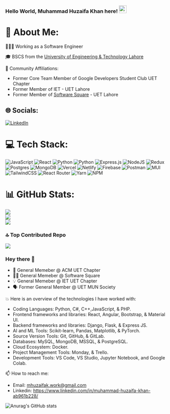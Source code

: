 ### Hello World, Muhammad Huzaifa Khan here! <img src="https://user-images.githubusercontent.com/46846821/87522094-a135a000-c69e-11ea-899d-e8093968ef3b.gif" width="24px">

# 💫 About Me:

👨🏻‍💻 Working as a Software Engineer

🎓 BSCS from the [University of Engineering & Technology Lahore](https://uet.edu.pk/)

🔰 Community Affiliations:

- Former Core Team Member of Google Developers Student Club UET Chapter
- Former Member of IET - UET Lahore
- Former Member of [Software Square](https://softwaresquare.csuet.com) - UET Lahore

## 🌐 Socials:

[![LinkedIn](https://img.shields.io/badge/LinkedIn-%230077B5.svg?logo=linkedin&logoColor=white)](https://www.linkedin.com/in/muhammad-huzaifa-khan-ab961b228)

# 💻 Tech Stack:

![JavaScript](https://img.shields.io/badge/javascript-%23323330.svg?style=for-the-badge&logo=javascript&logoColor=%23F7DF1E)
![React](https://img.shields.io/badge/react-%2320232a.svg?style=for-the-badge&logo=react&logoColor=%2361DAFB)
![Python](https://img.shields.io/badge/python%20-%2314354C.svg?style=for-the-badge&logo=python&logoColor=white)
![Python](https://img.shields.io/badge/django%20-%23092E20.svg?&style=for-the-badge&logo=django&logoColor=white)
![Express.js](https://img.shields.io/badge/express.js-%23404d59.svg?style=for-the-badge&logo=express&logoColor=%2361DAFB)
![NodeJS](https://img.shields.io/badge/node.js-6DA55F?style=for-the-badge&logo=node.js&logoColor=white)
![Redux](https://img.shields.io/badge/redux-%23593d88.svg?style=for-the-badge&logo=redux&logoColor=white)
![Postgres](https://img.shields.io/badge/postgres-%23316192.svg?style=for-the-badge&logo=postgresql&logoColor=white)
![MongoDB](https://img.shields.io/badge/MongoDB-%234ea94b.svg?style=for-the-badge&logo=mongodb&logoColor=white)
![Vercel](https://img.shields.io/badge/vercel-%23000000.svg?style=for-the-badge&logo=vercel&logoColor=white)
![Netlify](https://img.shields.io/badge/netlify-%23000000.svg?style=for-the-badge&logo=netlify&logoColor=#00C7B7)
![Firebase](https://img.shields.io/badge/firebase-%23039BE5.svg?style=for-the-badge&logo=firebase)
![Postman](https://img.shields.io/badge/Postman-FF6C37?style=for-the-badge&logo=postman&logoColor=white)
![MUI](https://img.shields.io/badge/MUI-%230081CB.svg?style=for-the-badge&logo=material-ui&logoColor=white)
![TailwindCSS](https://img.shields.io/badge/tailwindcss-%2338B2AC.svg?style=for-the-badge&logo=tailwind-css&logoColor=white)
![React Router](https://img.shields.io/badge/React_Router-CA4245?style=for-the-badge&logo=react-router&logoColor=white)
![Yarn](https://img.shields.io/badge/yarn-%232C8EBB.svg?style=for-the-badge&logo=yarn&logoColor=white)
![NPM](https://img.shields.io/badge/NPM-%23000000.svg?style=for-the-badge&logo=npm&logoColor=white)

# 📊 GitHub Stats:

![](https://github-readme-stats.vercel.app/api?username=Huzaifa-crypton&theme=dark&hide_border=false&include_all_commits=true&count_private=true)<br/>
![](https://github-readme-streak-stats.herokuapp.com/?user=Huzaifa-crypton&theme=dark&hide_border=false)<br/>
![](https://github-readme-stats.vercel.app/api/top-langs/?username=Huzaifa-crypton&theme=dark&hide_border=false&include_all_commits=true&count_private=true&layout=compact)

### 🔝 Top Contributed Repo

![](https://github-contributor-stats.vercel.app/api?username=Huzaifa-crypton&limit=5&theme=dark&combine_all_yearly_contributions=true)
### Hey there 👋
- 💢 General Memeber @ ACM UET Chapter
- 🧑‍💻 General Memeber @ Software Square
- 💡 General Memeber @ IET UET Chapter
- 🗣️ Former General Member @ UET MUN Society


💥 Here is an overview of the technologies I have worked with:
- Coding Languages: Python, C#, C++,JavaScript, & PHP.
- Frontend frameworks and libraries: React, Angular, Bootstrap, & Material UI.
- Backend frameworks and libraries: Django, Flask, & Express JS.
- AI and ML Tools: Scikit-learn, Pandas, Matplotlib, & PyTorch.
- Source Version Tools: Git, GitHub, & GitLab.
- Databases: MySQL, MongoDB, MSSQL, & PostgreSQL.
- Cloud Ecosystem: Docker.
- Project Management Tools: Monday, & Trello.
- Development Tools: VS Code, VS Studio, Jupyter Notebook, and Google Colab.

📫 How to reach me:
- Email: mhuzaifak.work@gmail.com
- Linkedin: https://www.linkedin.com/in/muhammad-huzaifa-khan-ab961b228/ 

![Anurag's GitHub stats](https://github-readme-stats.vercel.app/api?username=Huzaifa-crypton&show_icons=true&bg_color=00000000)

<!--
**Huzaifa-crypton/Huzaifa-crypton** is a ✨ _special_ ✨ repository because its `README.md` (this file) appears on your GitHub profile.
I am a computer science student pursuing my degree from University of Engineering and Technology, Lahore. I strongly believe that, continuous learning through exploration is the key to growth and success. A person should strive to set his goals and visions in life high enough that he works tirelessly for them. As a student of knowledge, I enjoy engaging with people to share thoughts and ideas. I actively participate in student societies and volunteer in managing events and workshops. Regarding my work experience, I take immense pride of the projects I have successfully completed during my semesters. The excitement one feels when the project runs successfully is what every developer craves for. I have interest to see the working details of systems and products. This interest lead me to explore how websites are crafted and I ended up exploring website development using MEAN and MERN stacks. Other than that, I have wide range of interests too. To maintain an active lifestyle I indulge myself into sports such as badminton, cricket, football, and table tennis.
Here are some ideas to get you started:

- 🔭 I’m currently working on ...
- 🌱 I’m currently learning ...
- 👯 I’m looking to collaborate on ...
- 🤔 I’m looking for help with ...
- 💬 Ask me about ...
- 📫 How to reach me: ...
- 😄 Pronouns: ...
- ⚡ Fun fact: ...
-->
